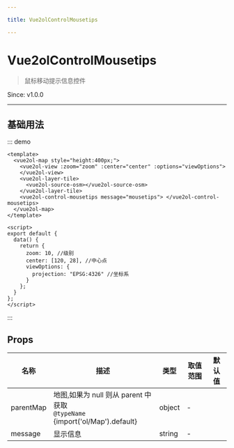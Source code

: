 ```yaml
---

title: Vue2olControlMousetips

---
```


# Vue2olControlMousetips

> 鼠标移动提示信息控件

Since: v1.0.0

---

## 基础用法

::: demo

```vue
<template>
  <vue2ol-map style="height:400px;">
    <vue2ol-view :zoom="zoom" :center="center" :options="viewOptions">
    </vue2ol-view>
    <vue2ol-layer-tile>
      <vue2ol-source-osm></vue2ol-source-osm>
    </vue2ol-layer-tile>
    <vue2ol-control-mousetips message="mousetips"> </vue2ol-control-mousetips>
  </vue2ol-map>
</template>

<script>
export default {
  data() {
    return {
      zoom: 10, //级别
      center: [120, 28], //中心点
      viewOptions: {
        projection: "EPSG:4326" //坐标系
      }
    };
  }
};
</script>
```

:::

## Props

| 名称      | 描述                                                                           | 类型   | 取值范围 | 默认值 |
| --------- | ------------------------------------------------------------------------------ | ------ | -------- | ------ |
| parentMap | 地图,如果为 null 则从 parent 中获取<br/>`@typeName` {import('ol/Map').default} | object | -        |        |
| message   | 显示信息                                                                       | string | -        |        |
